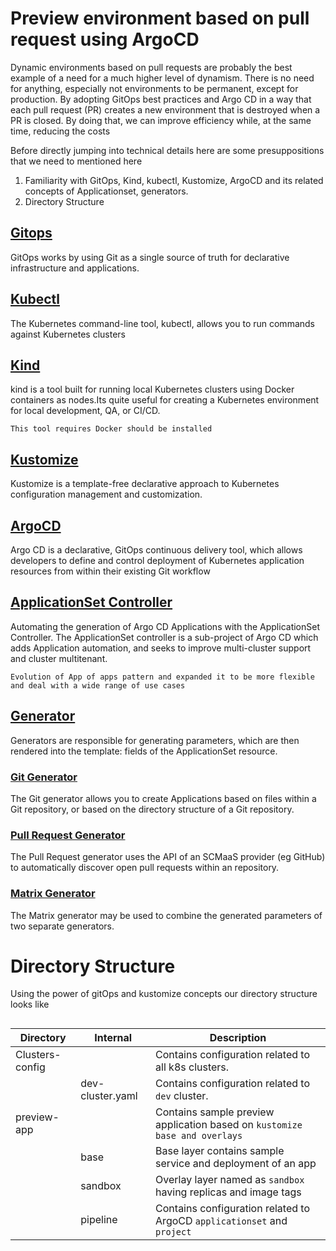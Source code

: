 # Preview environment based on pull request using ArgoCD
Dynamic environments based on pull requests are probably the best example of a need for a much higher level of dynamism.
There is no need for anything, especially not environments to be permanent, except for production.
By adopting GitOps best practices and Argo CD in a way that each pull request (PR) creates a new environment that is destroyed when a PR is closed. By doing that, we can improve efficiency while, at the same time, reducing the costs


Before directly jumping into technical details here are some presuppositions that we need to mentioned here
1. Familiarity with GitOps, Kind, kubectl, Kustomize, ArgoCD and its related concepts of Applicationset, generators.
2. Directory Structure

## [Gitops](https://www.weave.works/technologies/gitops/)
GitOps works by using Git as a single source of truth for declarative infrastructure and applications.
## [Kubectl](https://kubernetes.io/docs/reference/kubectl/kubectl/)
The Kubernetes command-line tool, kubectl, allows you to run commands against Kubernetes clusters
## [Kind](https://kind.sigs.k8s.io/docs/user/quick-start/)
kind is a tool built for running local Kubernetes clusters using Docker containers as nodes.Its quite useful for creating a Kubernetes environment for local development, QA, or CI/CD.

```This tool requires Docker should be installed```
## [Kustomize](https://kustomize.io/)
Kustomize is a template-free declarative approach to Kubernetes configuration management and customization.
## [ArgoCD](https://argo-cd.readthedocs.io/en/stable/)
Argo CD is a declarative, GitOps continuous delivery tool, which allows developers to define and control deployment of Kubernetes application resources from within their existing Git workflow
## [ApplicationSet Controller](https://argocd-applicationset.readthedocs.io/en/stable/)
Automating the generation of Argo CD Applications with the ApplicationSet Controller.
The ApplicationSet controller is a sub-project of Argo CD which adds Application automation, and seeks to improve multi-cluster support and cluster multitenant.

```Evolution of App of apps pattern and expanded it to be more flexible and deal with a wide range of use cases```
## [Generator](https://argocd-applicationset.readthedocs.io/en/stable/Generators/)
Generators are responsible for generating parameters, which are then rendered into the template: fields of the ApplicationSet resource.
### [Git Generator](https://argocd-applicationset.readthedocs.io/en/stable/Generators-Git/)
The Git generator allows you to create Applications based on files within a Git repository, or based on the directory structure of a Git repository.
### [Pull Request Generator](https://argocd-applicationset.readthedocs.io/en/stable/Generators-Pull-Request/)
The Pull Request generator uses the API of an SCMaaS provider (eg GitHub) to automatically discover open pull requests within an repository.
### [Matrix Generator](https://argocd-applicationset.readthedocs.io/en/stable/Generators-Matrix/)
The Matrix generator may be used to combine the generated parameters of two separate generators.

# Directory Structure
Using the power of gitOps and kustomize concepts our directory structure looks like
```

```
| Directory | Internal | Description
| --- | --- | --- |
| Clusters-config | | Contains configuration related to all k8s clusters. |
|  | dev-cluster.yaml | Contains configuration related to `dev` cluster. |
| preview-app | | Contains sample preview application based on `kustomize base and overlays` |
|  | base | Base layer contains sample service and deployment of an app  |
| | sandbox | Overlay layer named as `sandbox` having replicas and image tags  |
| | pipeline | Contains configuration related to ArgoCD `applicationset` and `project`  |
